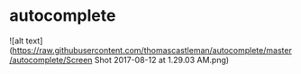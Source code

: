 # autocomplete

![alt text](https://raw.githubusercontent.com/thomascastleman/autocomplete/master/autocomplete/Screen Shot 2017-08-12 at 1.29.03 AM.png)

